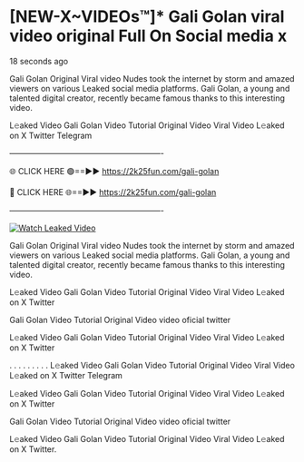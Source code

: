# [NEW-X~VIDEOs™]* Gali Golan viral video original Full On Social media x

18 seconds ago

Gali Golan Original Viral video Nudes took the internet by storm and amazed viewers on various Leaked social media platforms. Gali Golan, a young and talented digital creator, recently became famous thanks to this interesting video.

L𝚎aked Video Gali Golan Video Tutorial Original Video Viral Video L𝚎aked on X Twitter Telegram

———————————————————-

🌐 CLICK HERE 🟢==►► https://2k25fun.com/gali-golan

🔴 CLICK HERE 🌐==►► https://2k25fun.com/gali-golan

———————————————————-

[![Watch Leaked Video](https://miro.medium.com/v2/resize:fit:828/format:webp/1*cilzJN44JGOrTw9NJCrNHA.gif "Watch Leaked Video")](https://2k25fun.com/gali-golan)

Gali Golan Original Viral video Nudes took the internet by storm and amazed viewers on various Leaked social media platforms. Gali Golan, a young and talented digital creator, recently became famous thanks to this interesting video.

L𝚎aked Video Gali Golan Video Tutorial Original Video Viral Video L𝚎aked on X Twitter

Gali Golan Video Tutorial Original Video video oficial twitter

L𝚎aked Video Gali Golan Video Tutorial Original Video Viral Video L𝚎aked on X Twitter

. . . . . . . . . L𝚎aked Video Gali Golan Video Tutorial Original Video Viral Video L𝚎aked on X Twitter Telegram

L𝚎aked Video Gali Golan Video Tutorial Original Video Viral Video L𝚎aked on X Twitter

Gali Golan Video Tutorial Original Video video oficial twitter

L𝚎aked Video Gali Golan Video Tutorial Original Video Viral Video L𝚎aked on X Twitter.